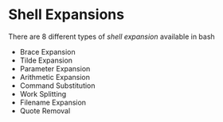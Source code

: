 # Shell Expansions

There are 8 different types of _shell expansion_ available in bash

* Brace Expansion
* Tilde Expansion
* Parameter Expansion
* Arithmetic Expansion
* Command Substitution
* Work Splitting
* Filename Expansion
* Quote Removal


###